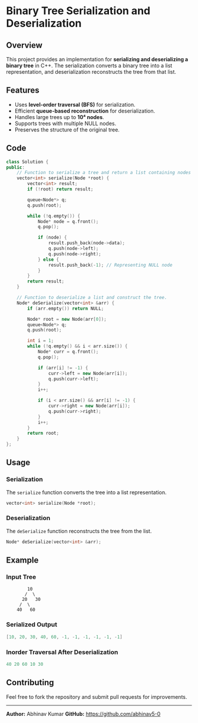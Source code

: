 # Binary Tree Serialization and Deserialization

## Overview
This project provides an implementation for **serializing and deserializing a binary tree** in C++. The serialization converts a binary tree into a list representation, and deserialization reconstructs the tree from that list.

## Features
- Uses **level-order traversal (BFS)** for serialization.
- Efficient **queue-based reconstruction** for deserialization.
- Handles large trees up to **10⁴ nodes**.
- Supports trees with multiple NULL nodes.
- Preserves the structure of the original tree.
## Code
```cpp
class Solution {
public:
    // Function to serialize a tree and return a list containing nodes of tree.
    vector<int> serialize(Node *root) {
        vector<int> result;
        if (!root) return result;

        queue<Node*> q;
        q.push(root);

        while (!q.empty()) {
            Node* node = q.front();
            q.pop();

            if (node) {
                result.push_back(node->data);
                q.push(node->left);
                q.push(node->right);
            } else {
                result.push_back(-1); // Representing NULL node
            }
        }
        return result;
    }

    // Function to deserialize a list and construct the tree.
    Node* deSerialize(vector<int> &arr) {
        if (arr.empty()) return NULL;

        Node* root = new Node(arr[0]);
        queue<Node*> q;
        q.push(root);

        int i = 1;
        while (!q.empty() && i < arr.size()) {
            Node* curr = q.front();
            q.pop();

            if (arr[i] != -1) {
                curr->left = new Node(arr[i]);
                q.push(curr->left);
            }
            i++;

            if (i < arr.size() && arr[i] != -1) {
                curr->right = new Node(arr[i]);
                q.push(curr->right);
            }
            i++;
        }
        return root;
    }
};
```

## Usage
### Serialization
The `serialize` function converts the tree into a list representation.
```cpp
vector<int> serialize(Node *root);
```
### Deserialization
The `deSerialize` function reconstructs the tree from the list.
```cpp
Node* deSerialize(vector<int> &arr);
```

## Example
### Input Tree
```
        10
       /  \
      20   30
     /  \
    40   60
```
### Serialized Output
```cpp
[10, 20, 30, 40, 60, -1, -1, -1, -1, -1, -1]
```
### Inorder Traversal After Deserialization
```cpp
40 20 60 10 30
```

## Contributing
Feel free to fork the repository and submit pull requests for improvements.


---
**Author:** Abhinav Kumar
**GitHub:** https://github.com/abhinav5-0

